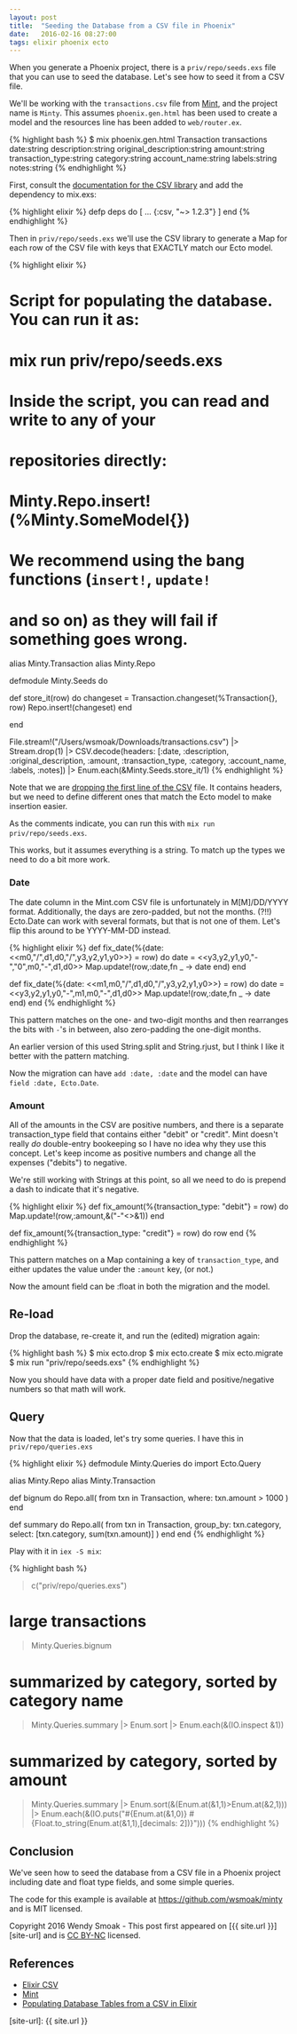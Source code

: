 ```yaml
---
layout: post
title:  "Seeding the Database from a CSV file in Phoenix"
date:   2016-02-16 08:27:00
tags: elixir phoenix ecto
---
```


When you generate a Phoenix project, there is a `priv/repo/seeds.exs` file that you can use to seed the database. Let's see how to seed it from a CSV file.

We'll be working with the `transactions.csv` file from [Mint][mint], and the project name is `Minty`. This assumes `phoenix.gen.html` has been used to create a model and the resources line has been added to `web/router.ex`.

{% highlight bash %}
$ mix phoenix.gen.html Transaction transactions date:string description:string original_description:string amount:string transaction_type:string category:string account_name:string labels:string notes:string
{% endhighlight %}

First, consult the [documentation for the CSV library][csv-docs] and add the dependency to mix.exs:

{% highlight elixir %}
  defp deps do
    [ ...
     {:csv, "~> 1.2.3"}
    ]
  end
{% endhighlight %}

Then in `priv/repo/seeds.exs` we'll use the CSV library to generate a Map for each row of the CSV file with keys that EXACTLY match our Ecto model.

{% highlight elixir %}
# Script for populating the database. You can run it as:
#
#     mix run priv/repo/seeds.exs
#
# Inside the script, you can read and write to any of your
# repositories directly:
#
#     Minty.Repo.insert!(%Minty.SomeModel{})
#
# We recommend using the bang functions (`insert!`, `update!`
# and so on) as they will fail if something goes wrong.

alias Minty.Transaction
alias Minty.Repo

defmodule Minty.Seeds do

  def store_it(row) do
    changeset = Transaction.changeset(%Transaction{}, row)
    Repo.insert!(changeset)
  end

end

File.stream!("/Users/wsmoak/Downloads/transactions.csv")
  |> Stream.drop(1)
  |> CSV.decode(headers: [:date, :description, :original_description, :amount, :transaction_type, :category, :account_name, :labels, :notes])
  |> Enum.each(&Minty.Seeds.store_it/1)
{% endhighlight %}

Note that we are [dropping the first line of the CSV][csv-issue] file. It contains headers, but we need to define different ones that match the Ecto model to make insertion easier.

As the comments indicate, you can run this with `mix run priv/repo/seeds.exs`.

This works, but it assumes everything is a string.  To match up the types we need to do a bit more work.

### Date

The date column in the Mint.com CSV file is unfortunately in M[M]/DD/YYYY format.  Additionally, the days are zero-padded, but not the months. (?!!)  Ecto.Date can work with several formats, but that is not one of them.  Let's flip this around to be YYYY-MM-DD instead.

{% highlight elixir %}
  def fix_date(%{date: <<m0,"/",d1,d0,"/",y3,y2,y1,y0>>} = row) do
    date = <<y3,y2,y1,y0,"-","0",m0,"-",d1,d0>>
    Map.update!(row,:date,fn _ -> date end)
  end

  def fix_date(%{date: <<m1,m0,"/",d1,d0,"/",y3,y2,y1,y0>>} = row) do
    date = <<y3,y2,y1,y0,"-",m1,m0,"-",d1,d0>>
    Map.update!(row,:date,fn _ -> date end)
  end
{% endhighlight %}

This pattern matches on the one- and two-digit months and then rearranges the bits with `-`'s in between, also zero-padding the one-digit months.

An earlier version of this used String.split and String.rjust, but I think I like it better with the pattern matching.

Now the migration can have `add :date, :date` and the model can have `field :date, Ecto.Date`.

### Amount

All of the amounts in the CSV are positive numbers, and there is a separate transaction_type field that contains either "debit" or "credit".  Mint doesn't really *do* double-entry bookeeping so I have no idea why they use this concept.  Let's keep income as positive numbers and change all the expenses ("debits") to negative.

We're still working with Strings at this point, so all we need to do is prepend a dash to indicate that it's negative.

{% highlight elixir %}
  def fix_amount(%{transaction_type: "debit"} = row) do
    Map.update!(row,:amount,&("-"<>&1))
  end

  def fix_amount(%{transaction_type: "credit"} = row) do
    row
  end
{% endhighlight %}

This pattern matches on a Map containing a key of `transaction_type`, and either updates the value under the `:amount` key, (or not.)

Now the amount field can be :float in both the migration and the model.

## Re-load

Drop the database, re-create it, and run the (edited) migration again:

{% highlight bash %}
$ mix ecto.drop
$ mix ecto.create
$ mix ecto.migrate
$ mix run "priv/repo/seeds.exs"
{% endhighlight %}

Now you should have data with a proper date field and positive/negative numbers so that math will work.

## Query

Now that the data is loaded, let's try some queries.  I have this in `priv/repo/queries.exs`

{% highlight elixir %}
defmodule Minty.Queries do
  import Ecto.Query

  alias Minty.Repo
  alias Minty.Transaction

  def bignum do
    Repo.all(
      from txn in Transaction,
      where: txn.amount > 1000
    )
  end

  def summary do
    Repo.all(
      from txn in Transaction,
      group_by: txn.category,
      select: [txn.category, sum(txn.amount)]
    )
  end
end
{% endhighlight %}

Play with it in `iex -S mix`:

{% highlight bash %}
> c("priv/repo/queries.exs")
# large transactions
> Minty.Queries.bignum

# summarized by category, sorted by category name
> Minty.Queries.summary |> Enum.sort |> Enum.each(&(IO.inspect &1))

# summarized by category, sorted by amount
> Minty.Queries.summary |> Enum.sort(&(Enum.at(&1,1)>Enum.at(&2,1))) |> Enum.each(&(IO.puts("#{Enum.at(&1,0)} #{Float.to_string(Enum.at(&1,1),[decimals: 2])}")))
{% endhighlight %}

## Conclusion

We've seen how to seed the database from a CSV file in a Phoenix project including date and float type fields, and some simple queries.

The code for this example is available at <https://github.com/wsmoak/minty> and is MIT licensed.

Copyright 2016 Wendy Smoak - This post first appeared on [{{ site.url }}][site-url] and is [CC BY-NC][cc-by-nc] licensed.

## References

* [Elixir CSV][csv-docs]
* [Mint][mint]
* [Populating Database Tables from a CSV in Elixir][prior-art]

[mint]: https://www.mint.com/
[csv-docs]: https://github.com/beatrichartz/csv
[csv-issue]: https://github.com/beatrichartz/csv/issues/27
[prior-art]: http://www.rymai.me/2015/12/08/populating-database-tables-from-a-csv-in-elixir/
[cc-by-nc]:  http://creativecommons.org/licenses/by-nc/3.0/
[site-url]: {{ site.url }}
